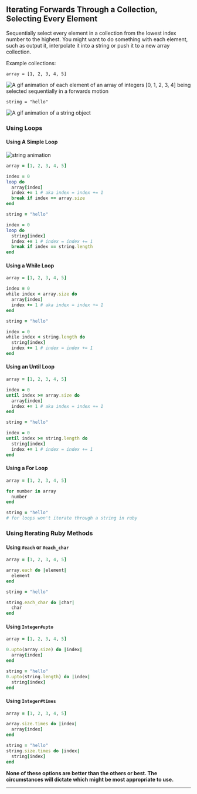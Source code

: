## Iterating Forwards Through a Collection, Selecting Every Element

Sequentially select every element in a collection from the lowest index number to the highest.  You might want to do something with each element, such as output it, interpolate it into a string or push it to a new array collection.

Example collections:

`array = [1, 2, 3, 4, 5]`

<picture>
 <source media="(prefers-color-scheme: dark)" srcset="https://i.imgur.com/IcXWx0A.gif">
 <source media="(prefers-color-scheme: light)" srcset="https://i.imgur.com/IcXWx0A.gif">
 <img alt="A gif animation of each element of an array of integers [0, 1, 2, 3, 4] being selected sequentially in a forwards motion" src="https://i.imgur.com/IcXWx0A.gif">
</picture>

`string = "hello"`

<picture>
 <source media="(prefers-color-scheme: dark)" srcset="https://i.imgur.com/iVgZds7.gif">
 <source media="(prefers-color-scheme: light)" srcset="https://i.imgur.com/iVgZds7.gif">
 <img alt="A gif animation of a string object "hello" where each character is selected sequentially in a forwards motion" src="https://i.imgur.com/iVgZds7.gif">
</picture>

### Using Loops
#### Using A Simple Loop

![string animation](https://i.imgur.com/iVgZds7.gif)

```ruby
array = [1, 2, 3, 4, 5]

index = 0
loop do
  array[index]
  index += 1 # aka index = index += 1
  break if index == array.size
end

string = "hello"

index = 0
loop do
  string[index]
  index += 1 # index = index += 1
  break if index == string.length
end
```

#### Using a While Loop

```ruby
array = [1, 2, 3, 4, 5]

index = 0
while index < array.size do
  array[index]
  index += 1 # aka index = index += 1
end

string = "hello"

index = 0
while index < string.length do
  string[index]
  index += 1 # index = index += 1
end
```

#### Using an Until Loop

```ruby
array = [1, 2, 3, 4, 5]

index = 0
until index >= array.size do
  array[index]
  index += 1 # aka index = index += 1
end

string = "hello"

index = 0
until index >= string.length do
  string[index]
  index += 1 # index = index += 1
end
```

#### Using a For Loop

```ruby
array = [1, 2, 3, 4, 5]

for number in array
  number
end

string = "hello"
# for loops won't iterate through a string in ruby
```

### Using Iterating Ruby Methods

#### Using `#each` or `#each_char`

```ruby
array = [1, 2, 3, 4, 5]

array.each do |element|
  element
end

string = "hello"

string.each_char do |char|
  char
end
```

#### Using `Integer#upto`

```ruby
array = [1, 2, 3, 4, 5]

0.upto(array.size) do |index|
  array[index]
end

string = "hello"
0.upto(string.length) do |index|
  string[index]
end
```

#### Using `Integer#times`

```ruby
array = [1, 2, 3, 4, 5]

array.size.times do |index|
  array[index]
end

string = "hello"
string.size.times do |index|
  string[index]
end
```

**None of these options are better than the others or best.  The circumstances will dictate which might be most appropriate to use.**

---
